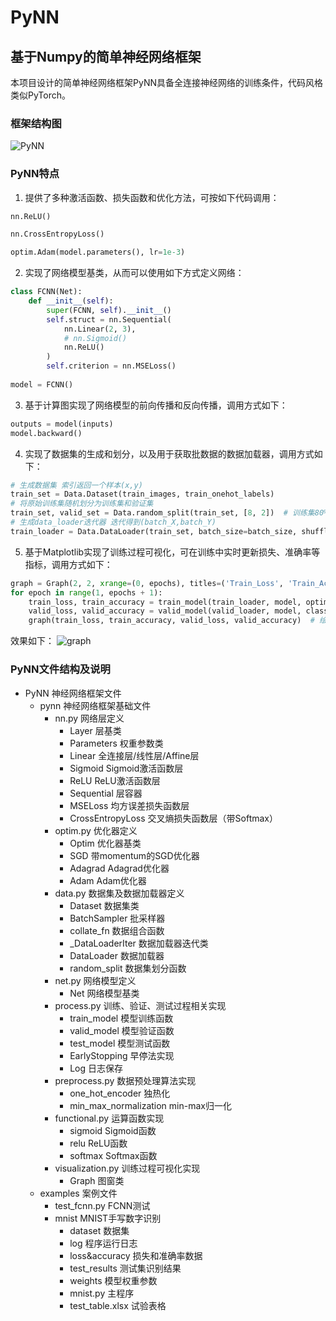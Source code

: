 # PyNN
## 基于Numpy的简单神经网络框架
本项目设计的简单神经网络框架PyNN具备全连接神经网络的训练条件，代码风格类似PyTorch。

### 框架结构图
![PyNN](https://user-images.githubusercontent.com/54665114/212606272-72ce18fa-fd72-4346-9756-0a330ba343b9.png)

### PyNN特点

1. 提供了多种激活函数、损失函数和优化方法，可按如下代码调用：

```python
nn.ReLU()

nn.CrossEntropyLoss()

optim.Adam(model.parameters(), lr=1e-3)
```

2. 实现了网络模型基类，从而可以使用如下方式定义网络：

```python
class FCNN(Net):
    def __init__(self):
        super(FCNN, self).__init__()
        self.struct = nn.Sequential(
            nn.Linear(2, 3),
            # nn.Sigmoid()
            nn.ReLU()
        )
        self.criterion = nn.MSELoss()
 
model = FCNN()
```

3. 基于计算图实现了网络模型的前向传播和反向传播，调用方式如下：

```python
outputs = model(inputs)
model.backward()
```

4. 实现了数据集的生成和划分，以及用于获取批数据的数据加载器，调用方式如下：

```python
# 生成数据集 索引返回一个样本(x,y)
train_set = Data.Dataset(train_images, train_onehot_labels)
# 将原始训练集随机划分为训练集和验证集
train_set, valid_set = Data.random_split(train_set, [8, 2])  # 训练集80%，验证集20%
# 生成data_loader迭代器 迭代得到(batch_X,batch_Y)
train_loader = Data.DataLoader(train_set, batch_size=batch_size, shuffle=False)  # 上面已经随机划分了，就不用再指定shuffle=True了
```

5. 基于Matplotlib实现了训练过程可视化，可在训练中实时更新损失、准确率等指标，调用方式如下：

```python
graph = Graph(2, 2, xrange=(0, epochs), titles=('Train_Loss', 'Train_Accuracy', 'Valid_Loss', 'Valid_Accuracy'))  # 图窗2*2
for epoch in range(1, epochs + 1):
    train_loss, train_accuracy = train_model(train_loader, model, optimizer, classification=True)  # 训练模型
    valid_loss, valid_accuracy = valid_model(valid_loader, model, classification=True)  # 验证模型
    graph(train_loss, train_accuracy, valid_loss, valid_accuracy)  # 绘图
```
效果如下：
![graph](https://user-images.githubusercontent.com/54665114/212611500-cb9d07d7-34d5-4b6b-8acc-a4c597dbad0a.png)

### PyNN文件结构及说明
- PyNN	神经网络框架文件
    - pynn	神经网络框架基础文件
        - nn.py	网络层定义
            - Layer	层基类
            - Parameters	权重参数类
            - Linear	全连接层/线性层/Affine层
            - Sigmoid	Sigmoid激活函数层
            - ReLU	ReLU激活函数层
            - Sequential	层容器
            - MSELoss	均方误差损失函数层
            - CrossEntropyLoss 交叉熵损失函数层（带Softmax）
        - optim.py	优化器定义
            - Optim	优化器基类
            - SGD	带momentum的SGD优化器
            - Adagrad	Adagrad优化器
            - Adam	Adam优化器
        - data.py	数据集及数据加载器定义
            - Dataset	数据集类
            - BatchSampler	批采样器
            - collate_fn	数据组合函数
            - _DataLoaderIter	数据加载器迭代类
            - DataLoader	数据加载器
            - random_split	数据集划分函数
        - net.py	网络模型定义
            - Net	网络模型基类
        - process.py	训练、验证、测试过程相关实现
            - train_model	模型训练函数
            - valid_model	模型验证函数
            - test_model	模型测试函数
            - EarlyStopping	早停法实现
            - Log	日志保存
        - preprocess.py	数据预处理算法实现
            - one_hot_encoder	独热化
            - min_max_normalization	min-max归一化
        - functional.py	运算函数实现
            - sigmoid	Sigmoid函数
            - relu	ReLU函数
            - softmax	Softmax函数
        - visualization.py	训练过程可视化实现
            - Graph	图窗类
    - examples	案例文件
        - test_fcnn.py	FCNN测试
        - mnist	MNIST手写数字识别
            - dataset	数据集
            - log	程序运行日志
            - loss&accuracy	损失和准确率数据
            - test_results	测试集识别结果
            - weights	模型权重参数
            - mnist.py	主程序
            - test_table.xlsx	试验表格
